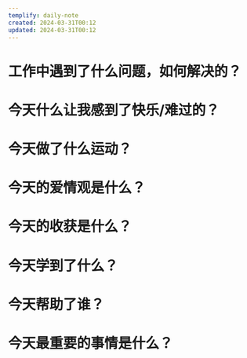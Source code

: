 ```yaml
---
templify: daily-note
created: 2024-03-31T00:12
updated: 2024-03-31T00:12
---
```


# 工作中遇到了什么问题，如何解决的？



# 今天什么让我感到了快乐/难过的？



# 今天做了什么运动？



# 今天的爱情观是什么？



# 今天的收获是什么？



# 今天学到了什么？



# 今天帮助了谁？



# 今天最重要的事情是什么？

